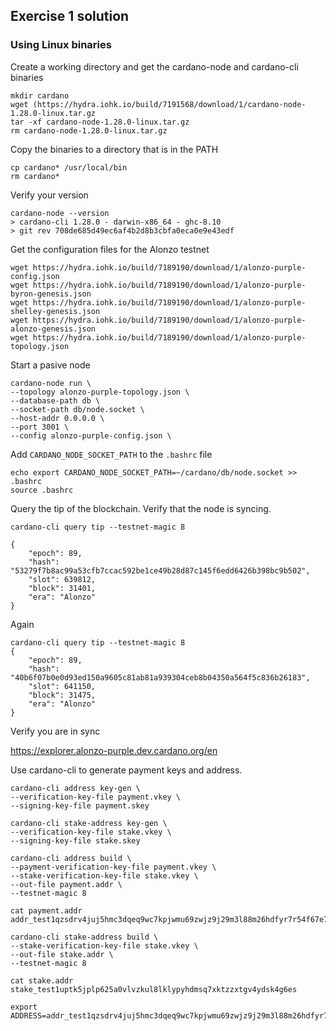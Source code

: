 ## Exercise 1 solution

### Using Linux binaries

Create a working directory and get the cardano-node and cardano-cli binaries

    mkdir cardano
    wget (https://hydra.iohk.io/build/7191568/download/1/cardano-node-1.28.0-linux.tar.gz
    tar -xf cardano-node-1.28.0-linux.tar.gz
    rm cardano-node-1.28.0-linux.tar.gz

Copy the binaries to a directory that is in the PATH

    cp cardano* /usr/local/bin
    rm cardano*

Verify your version

    cardano-node --version
    > cardano-cli 1.28.0 - darwin-x86_64 - ghc-8.10
    > git rev 708de685d49ec6af4b2d8b3cbfa0eca0e9e43edf

Get the configuration files for the Alonzo testnet

    wget https://hydra.iohk.io/build/7189190/download/1/alonzo-purple-config.json
    wget https://hydra.iohk.io/build/7189190/download/1/alonzo-purple-byron-genesis.json
    wget https://hydra.iohk.io/build/7189190/download/1/alonzo-purple-shelley-genesis.json
    wget https://hydra.iohk.io/build/7189190/download/1/alonzo-purple-alonzo-genesis.json
    wget https://hydra.iohk.io/build/7189190/download/1/alonzo-purple-topology.json

Start a pasive node

    cardano-node run \
    --topology alonzo-purple-topology.json \
    --database-path db \
    --socket-path db/node.socket \
    --host-addr 0.0.0.0 \
    --port 3001 \
    --config alonzo-purple-config.json \

Add `CARDANO_NODE_SOCKET_PATH` to the `.bashrc` file

    echo export CARDANO_NODE_SOCKET_PATH=~/cardano/db/node.socket >> .bashrc
    source .bashrc

Query the tip of the blockchain. Verify that the node is syncing.

	cardano-cli query tip --testnet-magic 8

	{
	    "epoch": 89,
	    "hash": "53279f7b8ac99a53cfb7ccac592be1ce49b28d87c145f6edd6426b398bc9b502",
	    "slot": 639812,
	    "block": 31401,
	    "era": "Alonzo"
	}

Again

	cardano-cli query tip --testnet-magic 8
	{
	    "epoch": 89,
	    "hash": "40b6f07b0e0d93ed150a9605c81ab81a939304ceb8b04350a564f5c836b26183",
	    "slot": 641150,
	    "block": 31475,
	    "era": "Alonzo"
	}

Verify you are in sync

https://explorer.alonzo-purple.dev.cardano.org/en

Use cardano-cli to generate payment keys and address.

	cardano-cli address key-gen \
	--verification-key-file payment.vkey \
	--signing-key-file payment.skey

	cardano-cli stake-address key-gen \
	--verification-key-file stake.vkey \
	--signing-key-file stake.skey

	cardano-cli address build \
	--payment-verification-key-file payment.vkey \
	--stake-verification-key-file stake.vkey \
	--out-file payment.addr \
	--testnet-magic 8

	cat payment.addr
	addr_test1qzsdrv4juj5hmc3dqeq9wc7kpjwmu69zwjz9j29m3l88m26hdfyr7r54f67e7c9de70ld7gzfwmhqpudvkyyvkse2gmq0cvrdj

	cardano-cli stake-address build \
	--stake-verification-key-file stake.vkey \
	--out-file stake.addr \
	--testnet-magic 8

	cat stake.addr
	stake_test1uptk5jplp625a0vlvzkul8lklypyhdmsq7xktzzxtgv4ydsk4g6es

	export ADDRESS=addr_test1qzsdrv4juj5hmc3dqeq9wc7kpjwmu69zwjz9j29m3l88m26hdfyr7r54f67e7c9de70ld7gzfwmhqpudvkyyvkse2gmq0cvrdj

